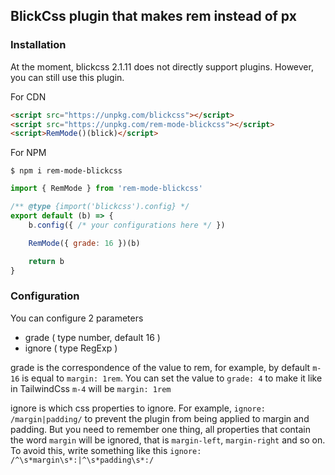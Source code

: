 ## BlickCss plugin that makes rem instead of px

### Installation
At the moment, blickcss 2.1.11 does not directly support plugins. However, you can still use this plugin. 

For CDN

```html
<script src="https://unpkg.com/blickcss"></script>
<script src="https://unpkg.com/rem-mode-blickcss"></script>
<script>RemMode()(blick)</script>
```

For NPM

```shell
$ npm i rem-mode-blickcss
```

```js
import { RemMode } from 'rem-mode-blickcss'

/** @type {import('blickcss').config} */
export default (b) => {
    b.config({ /* your configurations here */ })

    RemMode({ grade: 16 })(b)

    return b
}
```

### Configuration

You can configure 2 parameters

- grade ( type number, default 16 )
- ignore ( type RegExp )

grade is the correspondence of the value to rem, for example, by default `m-16` is equal to `margin: 1rem`. You can set the value to `grade: 4` to make it like in TailwindCss `m-4` will be `margin: 1rem`

ignore is which css properties to ignore. For example, `ignore: /margin|padding/` to prevent the plugin from being applied to margin and padding. But you need to remember one thing, all properties that contain the word `margin` will be ignored, that is `margin-left`, `margin-right` and so on. To avoid this, write something like this `ignore: /^\s*margin\s*:|^\s*padding\s*:/`

